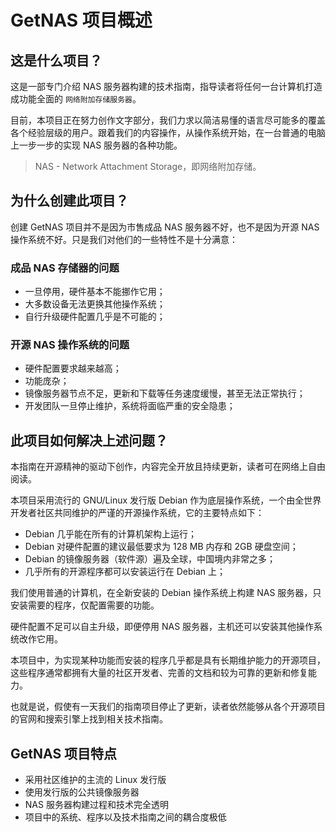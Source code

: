 # GetNAS 项目概述

## 这是什么项目？

这是一部专门介绍 NAS 服务器构建的技术指南，指导读者将任何一台计算机打造成功能全面的 `网络附加存储服务器`。

目前，本项目正在努力创作文字部分，我们力求以简洁易懂的语言尽可能多的覆盖各个经验层级的用户。跟着我们的内容操作，从操作系统开始，在一台普通的电脑上一步一步的实现 NAS 服务器的各种功能。

> NAS - Network Attachment Storage，即网络附加存储。

## 为什么创建此项目？

创建 GetNAS 项目并不是因为市售成品 NAS 服务器不好，也不是因为开源 NAS 操作系统不好。只是我们对他们的一些特性不是十分满意：

### 成品 NAS 存储器的问题

* 一旦停用，硬件基本不能挪作它用；
* 大多数设备无法更换其他操作系统；
* 自行升级硬件配置几乎是不可能的；

### 开源 NAS 操作系统的问题

* 硬件配置要求越来越高；
* 功能庞杂；
* 镜像服务器节点不足，更新和下载等任务速度缓慢，甚至无法正常执行；
* 开发团队一旦停止维护，系统将面临严重的安全隐患；

## 此项目如何解决上述问题？

本指南在开源精神的驱动下创作，内容完全开放且持续更新，读者可在网络上自由阅读。

本项目采用流行的 GNU/Linux 发行版 Debian 作为底层操作系统，一个由全世界开发者社区共同维护的严谨的开源操作系统，它的主要特点如下：

* Debian 几乎能在所有的计算机架构上运行；
* Debian 对硬件配置的建议最低要求为 128 MB 内存和 2GB 硬盘空间；
* Debian 的镜像服务器（软件源）遍及全球，中国境内非常之多；
* 几乎所有的开源程序都可以安装运行在 Debian 上；

我们使用普通的计算机，在全新安装的 Debian 操作系统上构建 NAS 服务器，只安装需要的程序，仅配置需要的功能。

硬件配置不足可以自主升级，即便停用 NAS 服务器，主机还可以安装其他操作系统改作它用。

本项目中，为实现某种功能而安装的程序几乎都是具有长期维护能力的开源项目，这些程序通常都拥有大量的社区开发者、完善的文档和较为可靠的更新和修复能力。

也就是说，假使有一天我们的指南项目停止了更新，读者依然能够从各个开源项目的官网和搜索引擎上找到相关技术指南。

## GetNAS 项目特点

* 采用社区维护的主流的 Linux 发行版
* 使用发行版的公共镜像服务器
* NAS 服务器构建过程和技术完全透明
* 项目中的系统、程序以及技术指南之间的耦合度极低